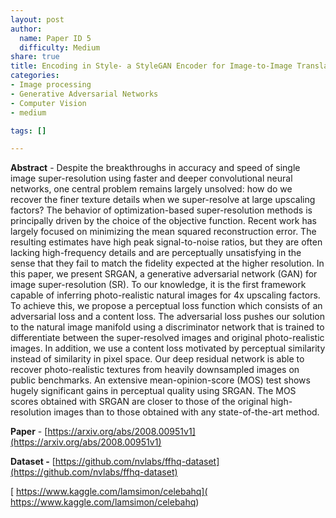 ```yaml
---
layout: post
author:
  name: Paper ID 5
  difficulty: Medium
share: true
title: Encoding in Style- a StyleGAN Encoder for Image-to-Image Translation
categories:
- Image processing
- Generative Adversarial Networks
- Computer Vision
- medium

tags: []

---
```

**Abstract** - Despite the breakthroughs in accuracy and speed of single image super-resolution using faster and deeper convolutional neural networks, one central problem remains largely unsolved: how do we recover the finer texture details when we super-resolve at large upscaling factors? The behavior of optimization-based super-resolution methods is principally driven by the choice of the objective function. Recent work has largely focused on minimizing the mean squared reconstruction error. The resulting estimates have high peak signal-to-noise ratios, but they are often lacking high-frequency details and are perceptually unsatisfying in the sense that they fail to match the fidelity expected at the higher resolution. In this paper, we present SRGAN, a generative adversarial network (GAN) for image super-resolution (SR). To our knowledge, it is the first framework capable of inferring photo-realistic natural images for 4x upscaling factors. To achieve this, we propose a perceptual loss function which consists of an adversarial loss and a content loss. The adversarial loss pushes our solution to the natural image manifold using a discriminator network that is trained to differentiate between the super-resolved images and original photo-realistic images. In addition, we use a content loss motivated by perceptual similarity instead of similarity in pixel space. Our deep residual network is able to recover photo-realistic textures from heavily downsampled images on public benchmarks. An extensive mean-opinion-score (MOS) test shows hugely significant gains in perceptual quality using SRGAN. The MOS scores obtained with SRGAN are closer to those of the original high-resolution images than to those obtained with any state-of-the-art method.

**Paper** - [https://arxiv.org/abs/2008.00951v1](https://arxiv.org/abs/2008.00951v1)

**Dataset -** [https://github.com/nvlabs/ffhq-dataset](https://github.com/nvlabs/ffhq-dataset)

[ https://www.kaggle.com/lamsimon/celebahq]( https://www.kaggle.com/lamsimon/celebahq)
    